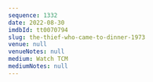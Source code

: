 ```yaml
---
sequence: 1332
date: 2022-08-30
imdbId: tt0070794
slug: the-thief-who-came-to-dinner-1973
venue: null
venueNotes: null
medium: Watch TCM
mediumNotes: null
---
```

